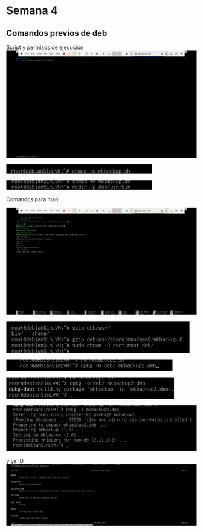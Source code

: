 # Semana 4
## Comandos previos de deb

Script y permisos de ejecución 
![im1](https://github.com/Sloot25/SistemasUnix/blob/main/Semanas/Semana4/Screenshot%20from%202024-11-18%2018-33-46.png)

![im2](https://github.com/Sloot25/SistemasUnix/blob/main/Semanas/Semana4/Screenshot%20from%202024-11-18%2018-34-08.png)

![im3](https://github.com/Sloot25/SistemasUnix/blob/main/Semanas/Semana4/Screenshot%20from%202024-11-18%2018-34-40.png)

Comandos para man

![im4](https://github.com/Sloot25/SistemasUnix/blob/main/Semanas/Semana4/Screenshot%20from%202024-11-18%2018-59-26.png)

![im5](https://github.com/Sloot25/SistemasUnix/blob/main/Semanas/Semana4/Screenshot%20from%202024-11-18%2019-03-08.png)

![im6](https://github.com/Sloot25/SistemasUnix/blob/main/Semanas/Semana4/Screenshot%20from%202024-11-18%2019-04-54.png)

![im7](https://github.com/Sloot25/SistemasUnix/blob/main/Semanas/Semana4/Screenshot%20from%202024-11-18%2019-05-05.png)

![im8](https://github.com/Sloot25/SistemasUnix/blob/main/Semanas/Semana4/Screenshot%20from%202024-11-18%2019-06-40.png)

y ya :D
![im9](https://github.com/Sloot25/SistemasUnix/blob/main/Semanas/Semana4/Screenshot%20from%202024-11-18%2019-08-09.png)
